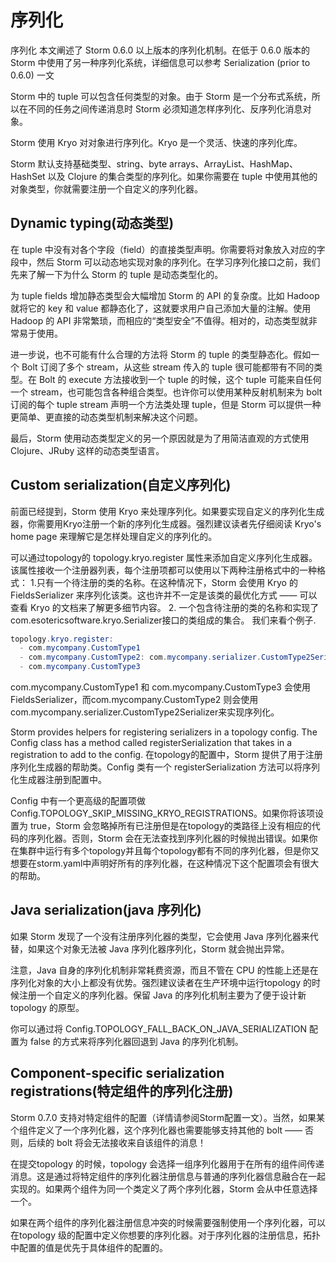 # 序列化
序列化 本文阐述了 Storm 0.6.0 以上版本的序列化机制。在低于 0.6.0 版本的 Storm 中使用了另一种序列化系统，详细信息可以参考 Serialization (prior to 0.6.0) 一文

Storm 中的 tuple 可以包含任何类型的对象。由于 Storm 是一个分布式系统，所以在不同的任务之间传递消息时 Storm 必须知道怎样序列化、反序列化消息对象。

Storm 使用 Kryo 对对象进行序列化。Kryo 是一个灵活、快速的序列化库。

Storm 默认支持基础类型、string、byte arrays、ArrayList、HashMap、HashSet 以及 Clojure 的集合类型的序列化。如果你需要在 tuple 中使用其他的对象类型，你就需要注册一个自定义的序列化器。

## Dynamic typing(动态类型)
在 tuple 中没有对各个字段（field）的直接类型声明。你需要将对象放入对应的字段中，然后 Storm 可以动态地实现对象的序列化。在学习序列化接口之前，我们先来了解一下为什么 Storm 的 tuple 是动态类型化的。

为 tuple fields 增加静态类型会大幅增加 Storm 的 API 的复杂度。比如 Hadoop 就将它的 key 和 value 都静态化了，这就要求用户自己添加大量的注解。使用 Hadoop 的 API 非常繁琐，而相应的“类型安全”不值得。相对的，动态类型就非常易于使用。

进一步说，也不可能有什么合理的方法将 Storm 的 tuple 的类型静态化。假如一个 Bolt 订阅了多个 stream，从这些 stream 传入的 tuple 很可能都带有不同的类型。在 Bolt 的 execute 方法接收到一个 tuple 的时候，这个 tuple 可能来自任何一个 stream，也可能包含各种组合类型。也许你可以使用某种反射机制来为 bolt 订阅的每个 tuple stream 声明一个方法类处理 tuple，但是 Storm 可以提供一种更简单、更直接的动态类型机制来解决这个问题。

最后，Storm 使用动态类型定义的另一个原因就是为了用简洁直观的方式使用 Clojure、JRuby 这样的动态类型语言。

## Custom serialization(自定义序列化)
前面已经提到，Storm 使用 Kryo 来处理序列化。如果要实现自定义的序列化生成器，你需要用Kryo注册一个新的序列化生成器。强烈建议读者先仔细阅读 Kryo's home page 来理解它是怎样处理自定义的序列化的。

可以通过topology的 topology.kryo.register 属性来添加自定义序列化生成器。该属性接收一个注册器列表，每个注册项都可以使用以下两种注册格式中的一种格式： 1.只有一个待注册的类的名称。在这种情况下，Storm 会使用 Kryo 的 FieldsSerializer 来序列化该类。这也许并不一定是该类的最优化方式 —— 可以查看 Kryo 的文档来了解更多细节内容。 2. 一个包含待注册的类的名称和实现了com.esotericsoftware.kryo.Serializer接口的类组成的集合。 我们来看个例子.
```java
topology.kryo.register:
  - com.mycompany.CustomType1
  - com.mycompany.CustomType2: com.mycompany.serializer.CustomType2Serializer
  - com.mycompany.CustomType3
```
com.mycompany.CustomType1 和 com.mycompany.CustomType3 会使用 FieldsSerializer，而com.mycompany.CustomType2 则会使用 com.mycompany.serializer.CustomType2Serializer来实现序列化。

Storm provides helpers for registering serializers in a topology config. The Config class has a method called registerSerialization that takes in a registration to add to the config. 在topology的配置中，Storm 提供了用于注册序列化生成器的帮助类。Config 类有一个 registerSerialization 方法可以将序列化生成器注册到配置中。

Config 中有一个更高级的配置项做 Config.TOPOLOGY_SKIP_MISSING_KRYO_REGISTRATIONS。如果你将该项设置为 true，Storm 会忽略掉所有已注册但是在topology的类路径上没有相应的代码的序列化器。否则，Storm 会在无法查找到序列化器的时候抛出错误。如果你在集群中运行有多个topology并且每个topology都有不同的序列化器，但是你又想要在storm.yaml中声明好所有的序列化器，在这种情况下这个配置项会有很大的帮助。

## Java serialization(java 序列化)
如果 Storm 发现了一个没有注册序列化器的类型，它会使用 Java 序列化器来代替，如果这个对象无法被 Java 序列化器序列化，Storm 就会抛出异常。

注意，Java 自身的序列化机制非常耗费资源，而且不管在 CPU 的性能上还是在序列化对象的大小上都没有优势。强烈建议读者在生产环境中运行topology 的时候注册一个自定义的序列化器。保留 Java 的序列化机制主要为了便于设计新topology 的原型。

你可以通过将 Config.TOPOLOGY_FALL_BACK_ON_JAVA_SERIALIZATION 配置为 false 的方式来将序列化器回退到 Java 的序列化机制。

## Component-specific serialization registrations(特定组件的序列化注册)
Storm 0.7.0 支持对特定组件的配置（详情请参阅Storm配置一文）。当然，如果某个组件定义了一个序列化器，这个序列化器也需要能够支持其他的 bolt —— 否则，后续的 bolt 将会无法接收来自该组件的消息！

在提交topology 的时候，topology 会选择一组序列化器用于在所有的组件间传递消息。这是通过将特定组件的序列化器注册信息与普通的序列化器信息融合在一起实现的。如果两个组件为同一个类定义了两个序列化器，Storm 会从中任意选择一个。

如果在两个组件的序列化器注册信息冲突的时候需要强制使用一个序列化器，可以在topology 级的配置中定义你想要的序列化器。对于序列化器的注册信息，拓扑中配置的值是优先于具体组件的配置的。

